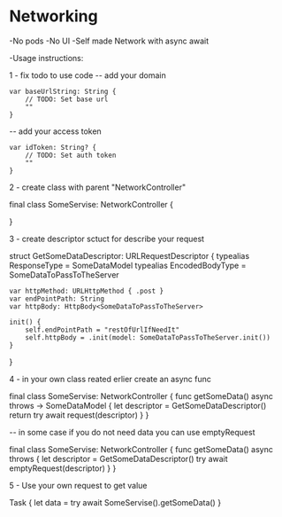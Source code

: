 # Networking

-No pods
-No UI
-Self made Network with async await

-Usage instructions:

1 - fix todo to use code
-- add your domain

    var baseUrlString: String {
        // TODO: Set base url
        ""
    }
-- add your access token

    var idToken: String? {
        // TODO: Set auth token
        ""
    }

2 - create class with parent "NetworkController"

final class SomeServise: NetworkController {

}
    
3 - create descriptor sctuct for describe your request

struct GetSomeDataDescriptor: URLRequestDescriptor {
    typealias ResponseType = SomeDataModel
    typealias EncodedBodyType = SomeDataToPassToTheServer
    
    var httpMethod: URLHttpMethod { .post }
    var endPointPath: String
    var httpBody: HttpBody<SomeDataToPassToTheServer>
    
    init() {
        self.endPointPath = "restOfUrlIfNeedIt"
        self.httpBody = .init(model: SomeDataToPassToTheServer.init())
    }
}

4 - in your own class reated erlier create an async func

final class SomeServise: NetworkController {
    func getSomeData() async throws -> SomeDataModel {
        let descriptor = GetSomeDataDescriptor()
        return try await request(descriptor)
    }
}

-- in some case if you do not need data you can use emptyRequest

final class SomeServise: NetworkController {
    func getSomeData() async throws {
        let descriptor = GetSomeDataDescriptor()
        try await emptyRequest(descriptor)
    }
}

5 - Use your own request to get value 

Task {
    let data = try await SomeServise().getSomeData()
}

